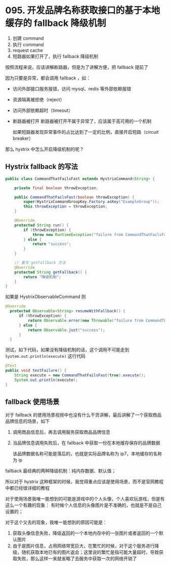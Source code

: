 # 095. 开发品牌名称获取接口的基于本地缓存的 fallback 降级机制
1. 创建 command
2. 执行 command
3. request cache
4. 短路器如果打开了，执行 fallback 降级机制

按照流程来说，应该讲解断路器，但是为了讲解方便，把 fallback 提前了

因为只要是异常，都会调用 fallback ，如：

- 访问外部接口服务报错，访问 mysql、redis 等外部依赖报错
- 资源隔离被拒绝（reject）
- 访问外部依赖超时（timeout）
- 断路器被打开
    断路器被打开不属于异常了，应该属于高可用的一个机制

    如果短路器发现异常事件的占比达到了一定的比例，直接开启短路（circuit breaker）

那么 hystrix 中怎么开启降级机制的呢？

## Hystrix fallback 的写法
```java
public class CommandThatFailsFast extends HystrixCommand<String> {

    private final boolean throwException;

    public CommandThatFailsFast(boolean throwException) {
        super(HystrixCommandGroupKey.Factory.asKey("ExampleGroup"));
        this.throwException = throwException;
    }

    @Override
    protected String run() {
        if (throwException) {
            throw new RuntimeException("failure from CommandThatFailsFast");
        } else {
            return "success";
        }
    }

    // 重写 getFallback 方法
    @Override
    protected String getFallback() {
        return "降级机制";
    }
}

```
如果是 HystrixObservableCommand 则

```java
@Override
  protected Observable<String> resumeWithFallback() {
      if (throwException) {
          return Observable.error(new Throwable("failure from CommandThatFailsFast"));
      } else {
          return Observable.just("success");
      }
  }
```

测试，如下代码，如果没有降级机制的话，这个调用不可能走到 `System.out.println(execute)` 这行代码

```java
@Test
public void testFailure() {
    String execute = new CommandThatFailsFast(true).execute();
    System.out.println(execute);
}
```

## fallback 使用场景
对于 fallback 的使用场景视频中也没有什么干货讲解，最后讲解了一个获取商品品牌信息的场景，如下

1. 调用商品信息后，再去调用服务获取商品品牌信息
2. 当品牌信息调用失败后，在 fallback 中获取一份在本地缓存保存的品牌数据

    该品牌数据名称可能是落后的，也就是实际品牌名称为 ip7，本地缓存的名称为 ip


fallback 最经典的两种降级机制：纯内存数据、默认值；

所以对于 hystrix 这种框架的时候，我觉得重点应该是使用场景，而不是官网教程中都已经很详细的教程

对于使用场景我唯一能想到的可能是游戏中的个人头像，个人喜欢玩游戏，但是有这么一个有趣的现象：
有时候个人信息的头像图片是不准确的，也就是不是自己设置的；

对于这个又去的现象，我唯一能想到的原因可能是：

1. 获取头像信息失败，降级返回的一个本地内存中的一张图片或者返回的一个默认图片
2. 由于是图片信息，占用网络带宽巨大，在繁忙的时候，对于这个服务进行降级，随机获取本地已有的图片返会；这里说的繁忙是指可能大量超时，导致获取失败，那么这样一来就省略了去服务中获取一次的网络开销了
